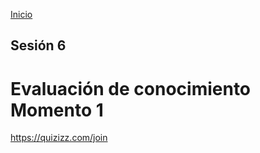 <!-- No borrar o modificar -->
[Inicio](./index.md)

## Sesión 6


<!-- Su documentación aquí -->

# Evaluación de conocimiento Momento 1
https://quizizz.com/join





